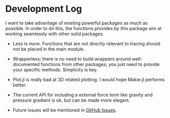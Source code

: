 # Development Log

I want to take advantage of existing powerful packages as much as possible.
In order to do this, the functions provides by this package aim at working seamlessly with other solid packages.

* Less is more. Functions that are not directly relevant to tracing should not be placed in the main module.

* Wrapperless: there is no need to build wrappers around well-documented functions from other packages; you just need to provide your specific methods. Simplicity is key.

* Plot.jl is really bad at 3D related plotting. I would hope Makie.jl performs better.

* The current API for including a external force term like gravity and pressure gradient is ok, but can be made more elegant.

* Future issues will be mentioned in [GitHub Issues](https://github.com/henry2004y/TestParticle.jl/issues).